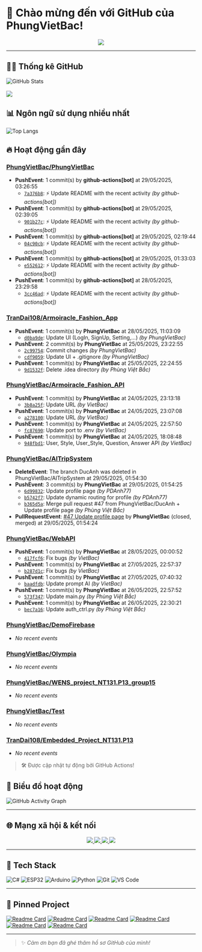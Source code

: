 # 👋 Chào mừng đến với GitHub của PhungVietBac!

<p align="center">
  <img src="https://readme-typing-svg.demolab.com/?lines=Welcome+to+my+GitHub!;I+love+Programming;AI+%7C+FullStack+%7C+Android+%7C+Desktop;Let's+build+something+awesome!&center=true&width=500&height=45&color=F7971E&vCenter=true&size=22">
</p>

---

## 🧑‍💻 Thống kê GitHub

![GitHub Stats](https://github-readme-stats.vercel.app/api?username=PhungVietBac&show_icons=true&theme=radical)
<br><br>
![](https://nirzak-streak-stats.vercel.app/?user=PhungVietBac&theme=radical)

## 📊 Ngôn ngữ sử dụng nhiều nhất

![Top Langs](https://github-readme-stats.vercel.app/api/top-langs/?username=PhungVietBac&layout=compact&theme=radical)

## 🔥 Hoạt động gần đây

<!--START_SECTION:activity-->
### [PhungVietBac/PhungVietBac](https://github.com/PhungVietBac/PhungVietBac)
- **PushEvent**: 1 commit(s) by **github-actions[bot]** at 29/05/2025, 03:26:55
  - [`7a376b8`](https://github.com/PhungVietBac/PhungVietBac/commit/7a376b87892e3bad10d97a1fb270a7438f9b45b4): ⚡ Update README with the recent activity _(by github-actions[bot])_
- **PushEvent**: 1 commit(s) by **github-actions[bot]** at 29/05/2025, 02:39:05
  - [`901b27c`](https://github.com/PhungVietBac/PhungVietBac/commit/901b27c40a3478ea22d55b2ae14c3608d721c263): ⚡ Update README with the recent activity _(by github-actions[bot])_
- **PushEvent**: 1 commit(s) by **github-actions[bot]** at 29/05/2025, 02:19:44
  - [`04c90cb`](https://github.com/PhungVietBac/PhungVietBac/commit/04c90cbb7d9d409d40b28ca158720cf7da4fe57e): ⚡ Update README with the recent activity _(by github-actions[bot])_
- **PushEvent**: 1 commit(s) by **github-actions[bot]** at 29/05/2025, 01:33:03
  - [`e552612`](https://github.com/PhungVietBac/PhungVietBac/commit/e55261242eb632fe654ced20b92d78ea00e05766): ⚡ Update README with the recent activity _(by github-actions[bot])_
- **PushEvent**: 1 commit(s) by **github-actions[bot]** at 28/05/2025, 23:29:58
  - [`3cc46ad`](https://github.com/PhungVietBac/PhungVietBac/commit/3cc46ad3b89c83f4efe6ef0bb2934e277c1996ff): ⚡ Update README with the recent activity _(by github-actions[bot])_

### [TranDai108/Armoiracle_Fashion_App](https://github.com/TranDai108/Armoiracle_Fashion_App)
- **PushEvent**: 1 commit(s) by **PhungVietBac** at 28/05/2025, 11:03:09
  - [`d0ba9de`](https://github.com/TranDai108/Armoiracle_Fashion_App/commit/d0ba9de4205fff1b6523abe190812de1a8f3e728): Update UI (LogIn, SignUp, Setting,...) _(by PhungVietBac)_
- **PushEvent**: 2 commit(s) by **PhungVietBac** at 25/05/2025, 23:22:55
  - [`2c99754`](https://github.com/TranDai108/Armoiracle_Fashion_App/commit/2c997547c513851c4036a75ba70be4879648caf4): Commit changes _(by PhungVietBac)_
  - [`cdf9059`](https://github.com/TranDai108/Armoiracle_Fashion_App/commit/cdf905937b1bd33285951eadf1e2705421bb1eeb): Update UI + .gitignore _(by PhungVietBac)_
- **PushEvent**: 1 commit(s) by **PhungVietBac** at 25/05/2025, 22:24:55
  - [`9d1532f`](https://github.com/TranDai108/Armoiracle_Fashion_App/commit/9d1532f597f8b14f7b7641b86c1bec586fdfad75): Delete .idea directory _(by Phùng Việt Bắc)_

### [PhungVietBac/Armoiracle_Fashion_API](https://github.com/PhungVietBac/Armoiracle_Fashion_API)
- **PushEvent**: 1 commit(s) by **PhungVietBac** at 24/05/2025, 23:13:18
  - [`3b8a25f`](https://github.com/PhungVietBac/Armoiracle_Fashion_API/commit/3b8a25f9eeda405069fdc99ddf40749231df0a97): Update URL _(by VietBac)_
- **PushEvent**: 1 commit(s) by **PhungVietBac** at 24/05/2025, 23:07:08
  - [`a278100`](https://github.com/PhungVietBac/Armoiracle_Fashion_API/commit/a27810044f7b63b7dcf8466708582158b61024b2): Update URL _(by VietBac)_
- **PushEvent**: 1 commit(s) by **PhungVietBac** at 24/05/2025, 22:57:50
  - [`fc87690`](https://github.com/PhungVietBac/Armoiracle_Fashion_API/commit/fc8769092a854f41ad5814a9e41e72188525c28b): Update port to .env _(by VietBac)_
- **PushEvent**: 1 commit(s) by **PhungVietBac** at 24/05/2025, 18:08:48
  - [`948fbd1`](https://github.com/PhungVietBac/Armoiracle_Fashion_API/commit/948fbd1766c8dd11cf682247c480afbbc121c457): User, Style, User_Style, Question, Answer API _(by VietBac)_

### [PhungVietBac/AITripSystem](https://github.com/PhungVietBac/AITripSystem)
- **DeleteEvent**: The branch DucAnh was deleted in PhungVietBac/AITripSystem at 29/05/2025, 01:54:30
- **PushEvent**: 3 commit(s) by **PhungVietBac** at 29/05/2025, 01:54:25
  - [`6d99832`](https://github.com/PhungVietBac/AITripSystem/commit/6d99832136ed900e1bf1f7d03731d6c874155a9c): Update profile page _(by PDAnh77)_
  - [`b5742f7`](https://github.com/PhungVietBac/AITripSystem/commit/b5742f7d2ada10805d24346a3dc0e7057ef525c0): Update dynamic routing for profile _(by PDAnh77)_
  - [`b365d5a`](https://github.com/PhungVietBac/AITripSystem/commit/b365d5ac90041b96074123e3f40fdaed3b16b4d7): Merge pull request #47 from PhungVietBac/DucAnh + Update profile page _(by Phùng Việt Bắc)_
- **PullRequestEvent**: [#47 Update profile page](https://github.com/PhungVietBac/AITripSystem/pull/47) by **PhungVietBac** (closed, merged) at 29/05/2025, 01:54:24

### [PhungVietBac/WebAPI](https://github.com/PhungVietBac/WebAPI)
- **PushEvent**: 1 commit(s) by **PhungVietBac** at 28/05/2025, 00:00:52
  - [`417fcf6`](https://github.com/PhungVietBac/WebAPI/commit/417fcf6bf8f2c6ef6a20223e9b42f50961ac53bd): Fix bugs _(by VietBac)_
- **PushEvent**: 1 commit(s) by **PhungVietBac** at 27/05/2025, 22:57:37
  - [`b287d1c`](https://github.com/PhungVietBac/WebAPI/commit/b287d1c2e406141a2e45e1ecf37d6de426e41bdb): Fix bugs _(by VietBac)_
- **PushEvent**: 1 commit(s) by **PhungVietBac** at 27/05/2025, 07:40:32
  - [`baadfdb`](https://github.com/PhungVietBac/WebAPI/commit/baadfdb6412205821581232875ec8dd190e3fc22): Update prompt AI _(by VietBac)_
- **PushEvent**: 1 commit(s) by **PhungVietBac** at 26/05/2025, 22:57:52
  - [`573f347`](https://github.com/PhungVietBac/WebAPI/commit/573f347b7506157c1c791584e30be82eac1cf115): Update main.py _(by Phùng Việt Bắc)_
- **PushEvent**: 1 commit(s) by **PhungVietBac** at 26/05/2025, 22:30:21
  - [`bec7a16`](https://github.com/PhungVietBac/WebAPI/commit/bec7a16c790ff1701efa7c6df457004e2122343b): Update auth_ctrl.py _(by Phùng Việt Bắc)_

### [PhungVietBac/DemoFirebase](https://github.com/PhungVietBac/DemoFirebase)
- _No recent events_

### [PhungVietBac/Olympia](https://github.com/PhungVietBac/Olympia)
- _No recent events_

### [PhungVietBac/WENS_project_NT131.P13_group15](https://github.com/PhungVietBac/WENS_project_NT131.P13_group15)
- _No recent events_

### [PhungVietBac/Test](https://github.com/PhungVietBac/Test)
- _No recent events_

### [TranDai108/Embedded_Project_NT131.P13](https://github.com/TranDai108/Embedded_Project_NT131.P13)
- _No recent events_

<!--END_SECTION:activity-->

> 🛠️ Được cập nhật tự động bởi GitHub Actions!

## 🧭 Biểu đồ hoạt động

![GitHub Activity Graph](https://github-readme-activity-graph.vercel.app/graph?username=PhungVietBac&theme=github-compact)

---

## 🌐 Mạng xã hội & kết nối

<p align="center">
  <a href="https://www.linkedin.com/in/b%E1%BA%AFc-ph%C3%B9ng-vi%E1%BB%87t-396674298/" target="_blank">
    <img src="https://img.shields.io/badge/-LinkedIn-0077B5?style=for-the-badge&logo=linkedin&logoColor=white" />
  </a>
  <a href="mailto:bacphungviet@gmail.com">
    <img src="https://img.shields.io/badge/-Gmail-D14836?style=for-the-badge&logo=gmail&logoColor=white" />
  </a>
  <a href="https://github.com/PhungVietBac">
    <img src="https://img.shields.io/badge/-GitHub-181717?style=for-the-badge&logo=github&logoColor=white" />
  </a>
  <a href="https://www.facebook.com/bac.phungviet.92" target="_blank">
    <img src="https://img.shields.io/badge/-Facebook-1877F2?style=for-the-badge&logo=facebook&logoColor=white" />
  </a>
</p>

---

## 🧰 Tech Stack

![C#](https://img.shields.io/badge/-CSharp-239120?style=flat&logo=c-sharp&logoColor=white)
![ESP32](https://img.shields.io/badge/-ESP32-FF5722?style=flat&logo=esphome&logoColor=white)
![Arduino](https://img.shields.io/badge/-Arduino-00979D?style=flat&logo=arduino&logoColor=white)
![Python](https://img.shields.io/badge/-Python-3776AB?style=flat&logo=python&logoColor=white)
![Git](https://img.shields.io/badge/-Git-F05032?style=flat&logo=git&logoColor=white)
![VS Code](https://img.shields.io/badge/-VSCode-007ACC?style=flat&logo=visual-studio-code&logoColor=white)

---

## 📌 Pinned Project

[![Readme Card](https://github-readme-stats.vercel.app/api/pin/?username=PhungVietBac&repo=AITripSystem&theme=radical)](https://github.com/PhungVietBac/AITripSystem)
[![Readme Card](https://github-readme-stats.vercel.app/api/pin/?username=PhungVietBac&repo=WebAPI&theme=radical)](https://github.com/PhungVietBac/WebAPI)
[![Readme Card](https://github-readme-stats.vercel.app/api/pin/?username=PhungVietBac&repo=Armoiracle_Fashion_API&theme=radical)](https://github.com/PhungVietBac/Armoiracle_Fashion_API)
[![Readme Card](https://github-readme-stats.vercel.app/api/pin/?username=PhungVietBac&repo=Olympia&theme=radical)](https://github.com/PhungVietBac/Olympia)
[![Readme Card](https://github-readme-stats.vercel.app/api/pin/?username=PhungVietBac&repo=WENS_project_NT131.P13_group15&theme=radical)](https://github.com/PhungVietBac/WENS_project_NT131.P13_group15)
[![Readme Card](https://github-readme-stats.vercel.app/api/pin/?username=TranDai108&repo=Armoiracle_Fashion_App&theme=radical)](https://github.com/TranDai108/Armoiracle_Fashion_App)

---

> ✨ *Cảm ơn bạn đã ghé thăm hồ sơ GitHub của mình!*
